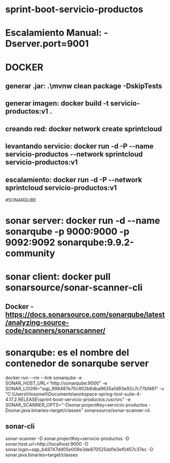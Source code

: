 # sprint-boot-servicio-productos
# Escalamiento Manual: -Dserver.port=9001

# DOCKER
## generar .jar: .\mvnw clean package -DskipTests
## generar imagen: docker build -t servicio-productos:v1 .
## creando red: docker network create sprintcloud
## levantando servicio: docker run -d -P --name servicio-productos --network sprintcloud servicio-productos:v1
## escalamiento: docker run -d -P --network sprintcloud servicio-productos:v1

#SONARQUBE 
# sonar server:  docker run -d --name sonarqube -p 9000:9000 -p 9092:9092 sonarqube:9.9.2-community
# sonar client: docker pull sonarsource/sonar-scanner-cli 

## Docker - https://docs.sonarsource.com/sonarqube/latest/analyzing-source-code/scanners/sonarscanner/
# sonarqube: es el nombre del contenedor de sonarqube server

docker run --rm --link sonarqube -e SONAR_HOST_URL="http://sonarqube:9000" -e SONAR_LOGIN="sqp_998487e70c802b6dba9635a1d93e92c7c77bf461" -v "C:\Users\Hossmell\Documents\workspace-spring-tool-suite-4-4.17.2.RELEASE\sprint-boot-servicio-productos:/usr/src" -e SONAR_SCANNER_OPTS="-Dsonar.projectKey=servicio-productos -Dsonar.java.binaries=target/classes" sonarsource/sonar-scanner-cli

## sonar-cli

sonar-scanner -D sonar.projectKey=servicio-productos -D sonar.host.url=http://localhost:9000 -D sonar.login=sqp_b48747dd05e009e3de870525dd1e3ef0457c37ec -D sonar.java.binaries=target/classes

